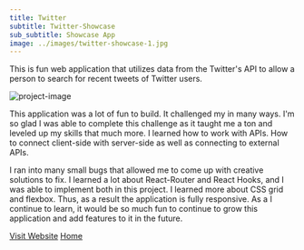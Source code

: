 ```yaml
---
title: Twitter
subtitle: Twitter-Showcase
sub_subtitle: Showcase App
image: ../images/twitter-showcase-1.jpg
---
```


This is fun web application that utilizes data from the Twitter's API to
allow a person to search for recent tweets of Twitter users.

![project-image](../images/twitter-showcase-2.jpg)

This application was a lot of fun to build. It challenged my in many
ways. I'm so glad I was able to complete this challenge as it taught me
a ton and leveled up my skills that much more. I learned how to work
with APIs. How to connect client-side with server-side as well as
connecting to external APIs.

I ran into many small bugs that allowed me to come up with creative
solutions to fix. I learned a lot about React-Router and React Hooks,
and I was able to implement both in this project. I learned more about
CSS grid and flexbox. Thus, as a result the application is fully
responsive. As a I continue to learn, it would be so much fun to
continue to grow this application and add features to it in the future.

<a class="btn" href="https://safe-oasis-61793.herokuapp.com/">Visit Website</a>
<a class="btn" href="../">Home</a>
